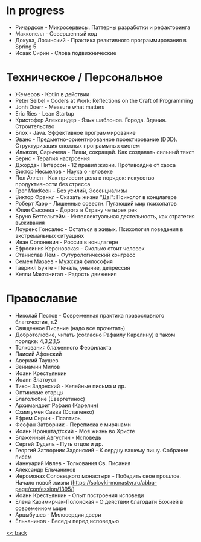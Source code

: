  
# In progress
- Ричардсон - Микросервисы. Паттерны разработки и рефакторинга
- Макконелл - Совершенный код
- Докука, Лозинский - Практика реактивного программирования в Spring 5
- Исаак Сирин - Слова подвижнические


# Техническое / Персональное
- Жемеров - Kotlin в действии
- Peter Seibel - Coders at Work: Reflections on the Craft of Programming
- Jonh Doerr - Measure what matters
- Eric Ries - Lean Startup
- Кристофер Александер - Язык шаблонов. Города. Здания. Строительство
- Блох - Java. Эффективное программирование
- Эванс - Предметно-ориентированное проектирование (DDD). Структуризация сложных программных систем
- Ильяхов, Сарычева - Пиши, сокращай. Как создавать сильный текст
- Бернс - Терапия настроения
- Джордан Питерсон - 12 правил жизни. Противоядие от хаоса
- Виктор Несмелов - Наука о человеке
- Пол Аллен - Как привести дела в порядок: искусство продуктивности без стресса
- Грег МакКеон - Без усилий, Эссенциализм
- Виктор Франкл - Сказать жизни "Да!": Психолог в концлагере
- Роберт Хаэр - Лишенные совести. Пугающий мир психопатов
- Юлия Сысоева - Дорога в Страну четырех рек
- Бруно Беттельгейм - Интеллектуальная деятельность, как стратегия выживания
- Лоуренс Гонсалес - Остаться в живых. Психология поведения в экстремальных ситуациях
- Иван Солоневич - Россия в концлагере
- Ефросиния Керсновская - Сколько стоит человек
- Станислав Лем - Футурологический конгресс
- Семен Мазаев - Мужская философия
- Гавриил Бунге - Печаль, уныние, депрессия
- Келли Макгонигал - Радость движения


# Православие
- Николай Пестов - Современная практика православного благочестия, т.2
- Священное Писание (надо все прочитать)
- Добротолюбие, читать (согласно Рафаилу Карелину) в таком порядке: 4,3,2,1,5
- Толкования блаженного Феофилакта
- Паисий Афонский
- Аверкий Таушев
- Вениамин Милов
- Иоанн Крестьянкин
- Иоанн Златоуст
- Тихон Задонский - Келейные письма и др.
- Оптинские старцы
- Благолюбие (Евергетинос)
- Архимандрит Рафаил (Карелин)
- Схиигумен Савва (Остапенко)
- Ефрем Сирин - Псалтирь
- Феофан Затворник - Переписка с мирянами
- Иоанн Кронштадтский - Моя жизнь во Христе
- Блаженный Августин - Исповедь
- Сергей Фудель - Путь отцов и др.
- Георгий Затворник Задонский - К сердцу вашему пишу. Собрание писем
- Ианнуарий Ивлев - Толкования Св. Писания
- Александр Ельчанинов
- Иеромонах Соловецкого монастыря - Победить свое прошлое. Начало новой жизни (https://solovki-monastyr.ru/abba-page/confession/1395/)
- Иоанн Крестьянкин - Опыт построения исповеди
- Елена Казимирчак-Полонская - О действии благодати Божией в современном мире
- Арцыбушев - Милосердия двери
- Ельчанинов - Беседы перед исповедью

[<< back](README.md)
